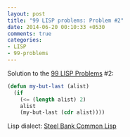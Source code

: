 ```yaml
---
layout: post
title: "99 LISP problems: Problem #2"
date: 2014-06-20 00:10:33 +0530
comments: true
categories: 
- LISP
- 99-problems
---
```


Solution to the [99 LISP Problems][99prob] #2:

```cl
(defun my-but-last (alist)
  (if
    (<= (length alist) 2)
    alist
    (my-but-last (cdr alist))))
```

Lisp dialect: [Steel Bank Common Lisp][sbcl]

<!--links-->
[99prob]: http://www.ic.unicamp.br/~meidanis/courses/mc336/2006s2/funcional/L-99_Ninety-Nine_Lisp_Problems.html
[sbcl]: http://www.sbcl.org/
